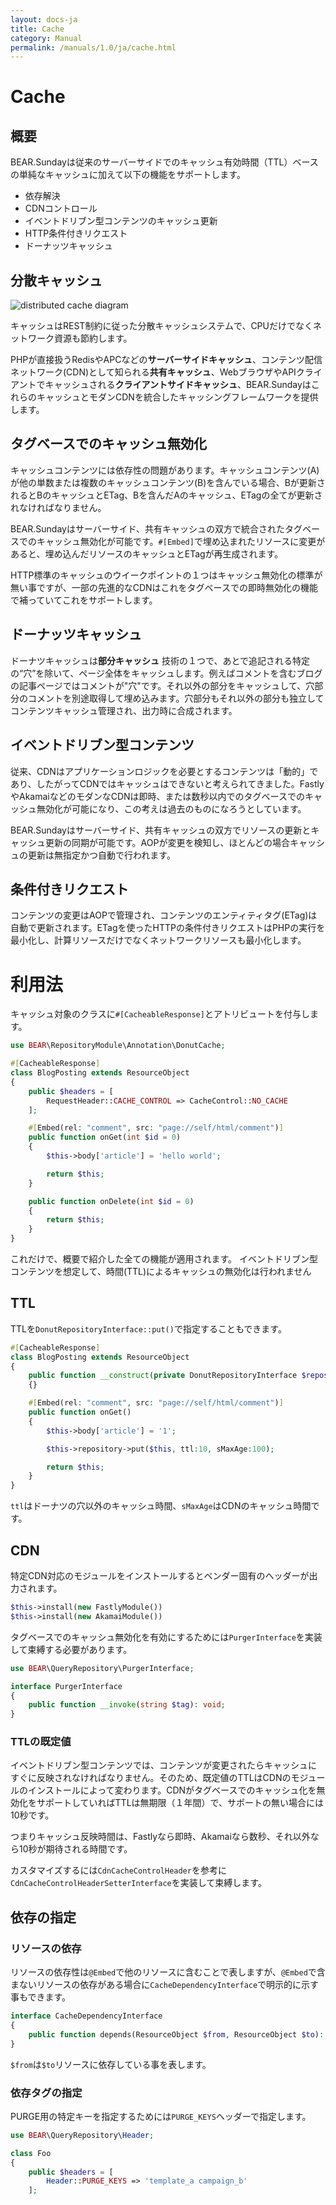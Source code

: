 ```yaml
---
layout: docs-ja
title: Cache
category: Manual
permalink: /manuals/1.0/ja/cache.html
---
```


# Cache

## 概要

BEAR.Sundayは従来のサーバーサイドでのキャッシュ有効時間（TTL）ベースの単純なキャッシュに加えて以下の機能をサポートします。

* 依存解決
* CDNコントロール
* イベントドリブン型コンテンツのキャッシュ更新
* HTTP条件付きリクエスト
* ドーナッツキャッシュ


## 分散キャッシュ

<img src="https://user-images.githubusercontent.com/529021/137062427-c733c832-0631-4a43-a6ee-4204e6be007c.png" alt="distributed cache diagram">

キャッシュはREST制約に従った分散キャッシュシステムで、CPUだけでなくネットワーク資源も節約します。

PHPが直接扱うRedisやAPCなどの**サーバーサイドキャッシュ**、コンテンツ配信ネットワーク(CDN)として知られる**共有キャッシュ**、WebブラウザやAPIクライアントでキャッシュされる**クライアントサイドキャッシュ**、BEAR.SundayはこれらのキャッシュとモダンCDNを統合したキャッシングフレームワークを提供します。


## タグベースでのキャッシュ無効化

キャッシュコンテンツには依存性の問題があります。キャッシュコンテンツ(A)が他の単数または複数のキャッシュコンテンツ(B)を含んでいる場合、Bが更新されるとBのキャッシュとETag、Bを含んだAのキャッシュ、ETagの全てが更新されなければなりません。

BEAR.Sundayはサーバーサイド、共有キャッシュの双方で統合されたタグベースでのキャッシュ無効化が可能です。`#[Embed]`で埋め込まれたリソースに変更があると、埋め込んだリソースのキャッシュとETagが再生成されます。

HTTP標準のキャッシュのウイークポイントの１つはキャッシュ無効化の標準が無い事ですが、一部の先進的なCDNはこれをタグベースでの即時無効化の機能で補っていてこれをサポートします。

## ドーナッツキャッシュ

ドーナツキャッシュは**部分キャッシュ** 技術の１つで、あとで追記される特定の“穴”を除いて、ページ全体をキャッシュします。例えばコメントを含むブログの記事ページではコメントが"穴"です。それ以外の部分をキャッシュして、穴部分のコメントを別途取得して埋め込みます。穴部分もそれ以外の部分も独立してコンテンツキャッシュ管理され、出力時に合成されます。


## イベントドリブン型コンテンツ

従来、CDNはアプリケーションロジックを必要とするコンテンツは「動的」であり、したがってCDNではキャッシュはできないと考えられてきました。FastlyやAkamaiなどのモダンなCDNは即時、または数秒以内でのタグベースでのキャッシュ無効化が可能になり、この考えは過去のものになろうとしています。

BEAR.Sundayはサーバーサイド、共有キャッシュの双方でリソースの更新とキャッシュ更新の同期が可能です。AOPが変更を検知し、ほとんどの場合キャッシュの更新は無指定かつ自動で行われます。

## 条件付きリクエスト

コンテンツの変更はAOPで管理され、コンテンツのエンティティタグ(ETag)は自動で更新されます。ETagを使ったHTTPの条件付きリクエストはPHPの実行を最小化し、計算リソースだけでなくネットワークリソースも最小化します。


# 利用法

キャッシュ対象のクラスに`#[CacheableResponse]`とアトリビュートを付与します。

```php
use BEAR\RepositoryModule\Annotation\DonutCache;

#[CacheableResponse]
class BlogPosting extends ResourceObject
{
    public $headers = [
        RequestHeader::CACHE_CONTROL => CacheControl::NO_CACHE
    ];

    #[Embed(rel: "comment", src: "page://self/html/comment")]
    public function onGet(int $id = 0)
    {
        $this->body['article'] = 'hello world';

        return $this;
    }

    public function onDelete(int $id = 0)
    {
        return $this;
    }
}
```

これだけで、概要で紹介した全ての機能が適用されます。
イベントドリブン型コンテンツを想定して、時間(TTL)によるキャッシュの無効化は行われません

## TTL

TTLを`DonutRepositoryInterface::put()`で指定することもできます。

```php
#[CacheableResponse]
class BlogPosting extends ResourceObject
{
    public function __construct(private DonutRepositoryInterface $repository)
    {}

    #[Embed(rel: "comment", src: "page://self/html/comment")]
    public function onGet()
    {
        $this->body['article'] = '1';

        $this->repository->put($this, ttl:10, sMaxAge:100);　

        return $this;
    }
}
```

`ttl`はドーナツの穴以外のキャッシュ時間、`sMaxAge`はCDNのキャッシュ時間です。

## CDN

特定CDN対応のモジュールをインストールするとベンダー固有のヘッダーが出力されます。

```php
$this->install(new FastlyModule())
$this->install(new AkamaiModule())
```

タグベースでのキャッシュ無効化を有効にするためには`PurgerInterface`を実装して束縛する必要があります。

```php
use BEAR\QueryRepository\PurgerInterface;

interface PurgerInterface
{
    public function __invoke(string $tag): void;
}
```

### TTLの既定値

イベントドリブン型コンテンツでは、コンテンツが変更されたらキャッシュにすぐに反映されなければなりません。そのため、既定値のTTLはCDNのモジュールのインストールによって変わります。CDNがタグベースでのキャッシュ化を無効化をサポートしていればTTLは無期限（１年間）で、サポートの無い場合には10秒です。

つまりキャッシュ反映時間は、Fastlyなら即時、Akamaiなら数秒、それ以外なら10秒が期待される時間です。

カスタマイズするには`CdnCacheControlHeader`を参考に`CdnCacheControlHeaderSetterInterface`を実装して束縛します。

## 依存の指定

### リソースの依存

リソースの依存性は`@Embed`で他のリソースに含むことで表しますが、`@Embed`で含まないリソースの依存がある場合に`CacheDependencyInterface`で明示的に示す事もできます。

```php
interface CacheDependencyInterface
{
    public function depends(ResourceObject $from, ResourceObject $to): void;
}
```

`$from`は`$to`リソースに依存している事を表します。

### 依存タグの指定

PURGE用の特定キーを指定するためには`PURGE_KEYS`ヘッダーで指定します。

```php
use BEAR\QueryRepository\Header;

class Foo
{
    public $headers = [
        Header::PURGE_KEYS => 'template_a campaign_b'
    ];
```
